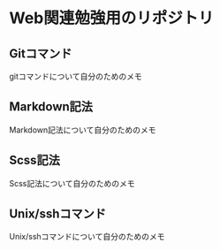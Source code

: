 # Web関連勉強用のリポジトリ


## Gitコマンド
gitコマンドについて自分のためのメモ

## Markdown記法
Markdown記法について自分のためのメモ

## Scss記法
Scss記法について自分のためのメモ

## Unix/sshコマンド
Unix/sshコマンドについて自分のためのメモ